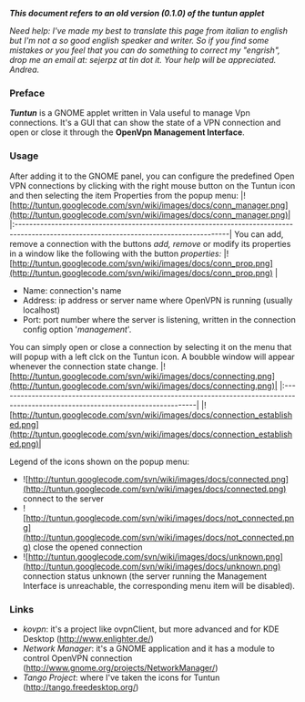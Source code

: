_**This document refers to an old version (0.1.0) of the tuntun applet**_

_Need help: I've made my best to translate this page from italian to english but I'm not a so good english speaker and writer. So if you find some mistakes or you feel that you can do something to correct my "engrish", drop me an email at: sejerpz at tin dot it. Your help will be appreciated. Andrea._

### Preface ###

_**Tuntun**_ is a GNOME applet written in Vala useful to manage Vpn connections. It's a GUI that can show the state of a VPN connection and open or close it through the **OpenVpn Management Interface**.

### Usage ###

After adding it to the GNOME panel, you can configure the predefined Open VPN connections by clicking with the right mouse button on the Tuntun icon and then selecting the item Properties from the popup menu:
|![http://tuntun.googlecode.com/svn/wiki/images/docs/conn_manager.png](http://tuntun.googlecode.com/svn/wiki/images/docs/conn_manager.png)|
|:----------------------------------------------------------------------------------------------------------------------------------------|
You can add, remove a connection with the buttons _add, remove_ or modify its properties in a window like the following with the button _properties:_
|![http://tuntun.googlecode.com/svn/wiki/images/docs/conn_prop.png](http://tuntun.googlecode.com/svn/wiki/images/docs/conn_prop.png)      |


  * Name: connection's name
  * Address: ip address or server name where OpenVPN is running (usually localhost)
  * Port: port number where the server is listening, written in the connection config option '_management_'.

You can simply open or close a connection by selecting it on the menu that will popup with a left clck on the Tuntun icon. A boubble window will appear whenever the connection state change.
|![http://tuntun.googlecode.com/svn/wiki/images/docs/connecting.png](http://tuntun.googlecode.com/svn/wiki/images/docs/connecting.png)|
|:------------------------------------------------------------------------------------------------------------------------------------|
|![http://tuntun.googlecode.com/svn/wiki/images/docs/connection_established.png](http://tuntun.googlecode.com/svn/wiki/images/docs/connection_established.png)|

Legend of the icons shown on the popup menu:
  * ![http://tuntun.googlecode.com/svn/wiki/images/docs/connected.png](http://tuntun.googlecode.com/svn/wiki/images/docs/connected.png) connect to the server
  * ![http://tuntun.googlecode.com/svn/wiki/images/docs/not_connected.png](http://tuntun.googlecode.com/svn/wiki/images/docs/not_connected.png) close the opened connection
  * ![http://tuntun.googlecode.com/svn/wiki/images/docs/unknown.png](http://tuntun.googlecode.com/svn/wiki/images/docs/unknown.png) connection status unknown (the server running the Management Interface is unreachable, the corresponding menu item will be disabled).

### Links ###

  * _kovpn_: it's a project like ovpnClient, but more advanced and for KDE Desktop (http://www.enlighter.de/)
  * _Network Manager_: it's a GNOME application and it has a module to control OpenVPN connection (http://www.gnome.org/projects/NetworkManager/)
  * _Tango Project_: where I've taken the icons for Tuntun (http://tango.freedesktop.org/)